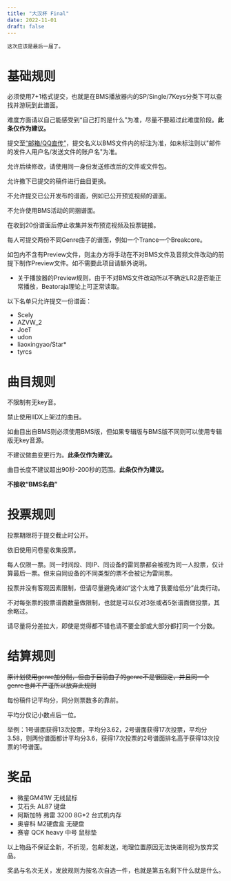 ```yaml
---
title: "大汉杯 Final"
date: 2022-11-01
draft: false
---
```


    这次应该是最后一届了。

<!--more-->


# 基础规则

必须使用7+1格式提交，也就是在BMS播放器内的SP/Single/7Keys分类下可以查找并游玩到此谱面。

难度方面请以自己能感受到“自己打的是什么”为准，尽量不要超过此难度阶段。**此条仅作为建议。**

提交至[“邮箱/QQ直传”](https://scelym.github.io/post/me-cn/#%E8%81%94%E7%B3%BB%E6%96%B9%E5%BC%8F)，提交名义以BMS文件内的标注为准，如未标注则以"邮件的发件人用户名/发送文件的账户名"为准。

允许后续修改，请使用同一身份发送修改后的文件或文件包。

允许撤下已提交的稿件进行曲目更换。

不允许提交已公开发布的谱面，例如已公开预览视频的谱面。

不允许使用BMS活动的同捆谱面。

在收到20份谱面后停止收集并发布预览视频及投票链接。

每人可提交两份不同Genre曲子的谱面，例如一个Trance一个Breakcore。

如包内不含有Preview文件，则主办方将手动在不对BMS文件及音频文件改动的前提下制作Preview文件。如不需要此项目请额外说明。

  - 关于播放器的Preview规则，由于不对BMS文件改动所以不确定LR2是否能正常播放，Beatoraja理论上可正常读取。

以下名单只允许提交一份谱面：

- Scely
- AZVW_2
- JoeT
- udon
- liaoxingyao/Star*
- tyrcs

# 曲目规则

不限制有无key音。

禁止使用IIDX上架过的曲目。

如曲目出自BMS则必须使用BMS版，但如果专辑版与BMS版不同则可以使用专辑版无key音源。

不建议做曲变更行为。**此条仅作为建议。**

曲目长度不建议超出90秒-200秒的范围。**此条仅作为建议。**

**不接收“BMS名曲”**

# 投票规则

投票期限将于提交截止时公开。

依旧使用问卷星收集投票。

每人仅限一票。同一时间段、同IP、同设备的雷同票都会被视为同一人投票，仅计算最后一票。但来自同设备的不同类型的票不会被记为雷同票。

投票并没有客观因素限制，但请尽量避免诸如“这个太难了我要给低分”此类行动。

不对每张票的投票谱面数量做限制，也就是可以仅对3张或者5张谱面做投票，其余略过。

请尽量将分差拉大，即使是觉得都不错也请不要全部或大部分都打同一个分数。

# 结算规则

~~原计划使用genre加分制，但由于目前曲子的genre不是很固定，并且同一个genre也并不严谨所以放弃此规则~~

每份稿件记平均分，同分则票数多的靠前。

平均分仅记小数点后一位。

举例：1号谱面获得13次投票，平均分3.62，2号谱面获得17次投票，平均分3.58，则两份谱面都计平均分3.6，获得17次投票的2号谱面排名高于获得13次投票的1号谱面。

# 奖品

- 微星GM41W 无线鼠标
- 艾石头 AL87 键盘
- 阿斯加特 弗雷 3200 8G*2 台式机内存
- 奥睿科 M2硬盘盒 无硬盘
- 赛睿 QCK heavy 中号 鼠标垫

以上物品不保证全新，不折现，包邮发送，地理位置原因无法快递则视为放弃奖品。

奖品与名次无关，发放规则为按名次自选一件，也就是第五名剩下什么就是什么。